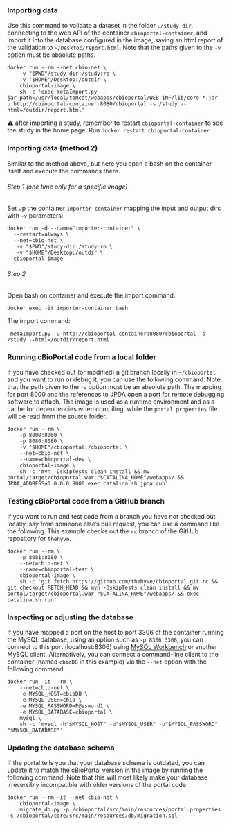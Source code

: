 ### Importing data ###

Use this command to validate a dataset in the folder `./study-dir`, connecting
to the web API of the container `cbioportal-container`, and import it into the
database configured in the image, saving an html report of the validation to
`~/Desktop/report.html`.  Note that the paths given to the `-v` option must be
absolute paths.

```shell
docker run --rm --net cbio-net \
    -v "$PWD"/study-dir:/study:ro \
    -v "$HOME"/Desktop:/outdir \
    cbioportal-image \
    sh -c 'exec metaImport.py --jar_path=/usr/local/tomcat/webapps/cbioportal/WEB-INF/lib/core-*.jar -u http://cbioportal-container:8080/cbioportal -s /study --html=/outdir/report.html'
```
:warning: after importing a study, remember to restart `cbioportal-container` to see the study in the home page. Run `docker restart cbioportal-container`

### Importing data (method 2) ###

Similar to the method above, but here you open a bash on the container itself and execute the commands there. 

###### Step 1 (one time only for a specific image)

Set up the container `importer-container` mapping the input and output dirs with `-v` parameters:

```shell
docker run -d --name="importer-container" \
  --restart=always \
  --net=cbio-net \
   -v "$PWD"/study-dir:/study:ro \
   -v "$HOME"/Desktop:/outdir \
  cbioportal-image
```
###### Step 2

Open bash on container and execute the import command.

```shell
docker exec -it importer-container bash
```
The import command:
```shell
 metaImport.py -u http://cbioportal-container:8080/cbioportal -s /study --html=/outdir/report.html
```

### Running cBioPortal code from a local folder ###

If you have checked out (or modified) a git branch locally in `~/cbioportal`
and you want to run or debug it, you can use the following command. Note that
the path given to the `-v` option must be an absolute path. The mapping for
port 8000 and the references to JPDA open a port for remote debugging software
to attach. The image is used as a runtime environment and as a cache for
dependencies when compiling, while the `portal.properties` file will be read
from the source folder.

```shell
docker run --rm \
    -p 8000:8000 \
    -p 8080:8080 \
    -v "$HOME"/cbioportal:/cbioportal \
    --net=cbio-net \
    --name=cbioportal-dev \
    cbioportal-image \
    sh -c 'mvn -DskipTests clean install && mv portal/target/cbioportal.war "$CATALINA_HOME"/webapps/ && JPDA_ADDRESS=0.0.0.0:8000 exec catalina.sh jpda run'
```

### Testing cBioPortal code from a GitHub branch ###

If you want to run and test code from a branch you have not checked out
locally, say from someone else’s pull request, you can use a command like the
following. This example checks out the `rc` branch of the GitHub repository for
`thehyve`.

```shell
docker run --rm \
    -p 8081:8080 \
    --net=cbio-net \
    --name=cbioportal-test \
    cbioportal-image \
    sh -c 'git fetch https://github.com/thehyve/cbioportal.git rc && git checkout FETCH_HEAD && mvn -DskipTests clean install && mv portal/target/cbioportal.war "$CATALINA_HOME"/webapps/ && exec catalina.sh run'
```

### Inspecting or adjusting the database ###

If you have mapped a port on the host to port 3306 of the container
running the MySQL database, using an option such as `-p 8306:3306`,
you can connect to this port (localhost:8306) using [MySQL
Workbench](https://www.mysql.com/products/workbench/) or another
MySQL client.  Alternatively, you can connect a command-line client
to the container (named `cbioDB` in this example) via the `--net`
option with the following command:

```shell
docker run -it --rm \
    --net=cbio-net \
    -e MYSQL_HOST=cbioDB \
    -e MYSQL_USER=cbio \
    -e MYSQL_PASSWORD=P@ssword1 \
    -e MYSQL_DATABASE=cbioportal \
    mysql \
    sh -c 'mysql -h"$MYSQL_HOST" -u"$MYSQL_USER" -p"$MYSQL_PASSWORD" "$MYSQL_DATABASE"'
```

### Updating the database schema ###

If the portal tells you that your database schema is outdated, you
can update it to match the cBioPortal version in the image by running
the following command. Note that this will most likely make your
database irreversibly incompatible with older versions of the portal
code.

```shell
docker run --rm -it --net cbio-net \
    cbioportal-image \
    migrate_db.py -p /cbioportal/src/main/resources/portal.properties -s /cbioportal/core/src/main/resources/db/migration.sql
```
